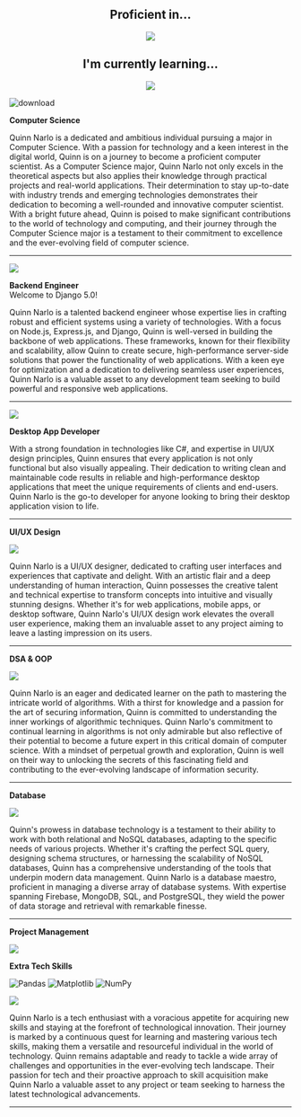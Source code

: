<div align="center">
  
## Proficient in...
<p align="center">
  <a href="https://skillicons.dev">
    <img src="https://skillicons.dev/icons?i=java,py,cs" />
  </a>
</p>


## I'm currently learning...

<p align="center">
  <a href="https://skillicons.dev">
    <img src="https://skillicons.dev/icons?i=perl,rust,go" />
  </a>
</p>

</div>  
<div align="left">
  
![download](https://github.com/pyquinnnarlo/pyquinnnarlo/assets/105549100/4900c097-4556-4aea-9e7b-a3ebc3718c40)
</div>

<div align="left">
  
**Computer Science**
</div>
Quinn Narlo is a dedicated and ambitious individual pursuing a major in Computer Science. With a passion for technology and a keen interest in the digital world, Quinn is on a journey to become a proficient computer scientist. As a Computer Science major, Quinn Narlo not only excels in the theoretical aspects but also applies their knowledge through practical projects and real-world applications. Their determination to stay up-to-date with industry trends and emerging technologies demonstrates their dedication to becoming a well-rounded and innovative computer scientist. With a bright future ahead, Quinn is poised to make significant contributions to the world of technology and computing, and their journey through the Computer Science major is a testament to their commitment to excellence and the ever-evolving field of computer science.
<hr />


</div>


<div align="left">

<p align="left">
  <a href="https://skillicons.dev">
    <img src="https://skillicons.dev/icons?i=django,node" />
  </a>
</p>

<div align="left">

**Backend Engineer**
<br />
Welcome to Django 5.0!

</div>

Quinn Narlo is a talented backend engineer whose expertise lies in crafting robust and efficient systems using a variety of technologies. With a focus on Node.js, Express.js, and Django, Quinn is well-versed in building the backbone of web applications. These frameworks, known for their flexibility and scalability, allow Quinn to create secure, high-performance server-side solutions that power the functionality of web applications. With a keen eye for optimization and a dedication to delivering seamless user experiences, Quinn Narlo is a valuable asset to any development team seeking to build powerful and responsive web applications.
<hr />
</div>


<div align="left">

<p align="left">
  <a href="https://skillicons.dev">
    <img src="https://skillicons.dev/icons?i=cs,xml" />
  </a>
</p>

**Desktop App Developer**

With a strong foundation in technologies like C#, and expertise in UI/UX design principles, Quinn ensures that every application is not only functional but also visually appealing. Their dedication to writing clean and maintainable code results in reliable and high-performance desktop applications that meet the unique requirements of clients and end-users. Quinn Narlo is the go-to developer for anyone looking to bring their desktop application vision to life.
<hr />


</div>


<div align="left">
  
**UI/UX Design**

<p align="left">
  <a href="https://skillicons.dev">
    <img src="https://skillicons.dev/icons?i=xd,figma" />
  </a>
</p>

Quinn Narlo is a UI/UX designer, dedicated to crafting user interfaces and experiences that captivate and delight. With an artistic flair and a deep understanding of human interaction, Quinn possesses the creative talent and technical expertise to transform concepts into intuitive and visually stunning designs. Whether it's for web applications, mobile apps, or desktop software, Quinn Narlo's UI/UX design work elevates the overall user experience, making them an invaluable asset to any project aiming to leave a lasting impression on its users.
<hr />

</div>


<div align="left">
  
**DSA & OOP**

<p align="left">
  <a href="https://skillicons.dev">
    <img src="https://skillicons.dev/icons?i=java,cs" />
  </a>
</p>


Quinn Narlo is an eager and dedicated learner on the path to mastering the intricate world of algorithms. With a thirst for knowledge and a passion for the art of securing information, Quinn is committed to understanding the inner workings of algorithmic techniques. Quinn Narlo's commitment to continual learning in algorithms is not only admirable but also reflective of their potential to become a future expert in this critical domain of computer science. With a mindset of perpetual growth and exploration, Quinn is well on their way to unlocking the secrets of this fascinating field and contributing to the ever-evolving landscape of information security.
<hr />

</div>


<div align="left">
  
**Database**

<p align="left">
  <a href="https://skillicons.dev">
    <img src="https://skillicons.dev/icons?i=postgres,firebase,mongodb,sqlite" />
  </a>
</p>

Quinn's prowess in database technology is a testament to their ability to work with both relational and NoSQL databases, adapting to the specific needs of various projects. Whether it's crafting the perfect SQL query, designing schema structures, or harnessing the scalability of NoSQL databases, Quinn has a comprehensive understanding of the tools that underpin modern data management. Quinn Narlo is a database maestro, proficient in managing a diverse array of database systems. With expertise spanning Firebase, MongoDB, SQL, and PostgreSQL, they wield the power of data storage and retrieval with remarkable finesse.
<hr />

</div>


<div align="left">

<div align="left">
  
**Project Management**
<p align="left">
  <a href="https://skillicons.dev">
    <img src="https://skillicons.dev/icons?i=gitlab,github,docker" />
  </a>
</p>

</div>



  
**Extra Tech Skills**

![Pandas](https://img.shields.io/badge/pandas-%23150458.svg?style=flat-square&logo=pandas&logoColor=white) 
![Matplotlib](https://img.shields.io/badge/Matplotlib-%23ffffff.svg?style=flat-square&logo=Matplotlib&logoColor=black) 
![NumPy](https://img.shields.io/badge/numpy-%23013243.svg?style=flat-square&logo=numpy&logoColor=white)

<p align="left">
  <a href="https://skillicons.dev">
    <img src="https://skillicons.dev/icons?i=react,css,html,js,tailwind,bootstrap,sass" />
  </a>
</p>

Quinn Narlo is a tech enthusiast with a voracious appetite for acquiring new skills and staying at the forefront of technological innovation. Their journey is marked by a continuous quest for learning and mastering various tech skills, making them a versatile and resourceful individual in the world of technology. Quinn remains adaptable and ready to tackle a wide array of challenges and opportunities in the ever-evolving tech landscape. Their passion for tech and their proactive approach to skill acquisition make Quinn Narlo a valuable asset to any project or team seeking to harness the latest technological advancements.
<hr />

</div>



</div>


